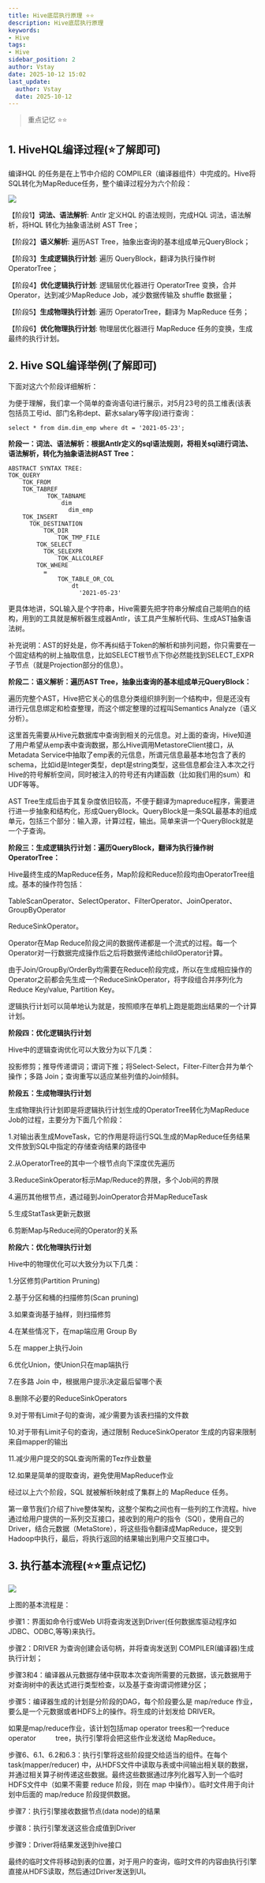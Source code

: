 ```yaml
---
title: Hive底层执行原理 ⭐️⭐️
description: Hive底层执行原理
keywords:
- Hive
tags:
- Hive
sidebar_position: 2
author: Vstay
date: 2025-10-12 15:02
last_update:
  author: Vstay
  date: 2025-10-12
---
```


> 重点记忆 ⭐️⭐️

## 1. HiveHQL编译过程(⭐️了解即可)

编译HQL 的任务是在上节中介绍的 COMPILER（编译器组件）中完成的。Hive将SQL转化为MapReduce任务，整个编译过程分为六个阶段：

![](https://cdn.jsdelivr.net/gh/Vstay97/Img_storage@main/blog/2025/Hive%E5%BA%95%E5%B1%82%E6%89%A7%E8%A1%8C%E5%8E%9F%E7%90%86/20251012150743743.png)

  

【阶段1】**词法、语法解析**: Antlr 定义HQL 的语法规则，完成HQL 词法，语法解析，将HQL 转化为抽象语法树 AST Tree；

【阶段2】**语义解析**: 遍历AST Tree，抽象出查询的基本组成单元QueryBlock；

【阶段3】**生成逻辑执行计划**: 遍历 QueryBlock，翻译为执行操作树OperatorTree；

【阶段4】**优化逻辑执行计划**: 逻辑层优化器进行 OperatorTree 变换，合并 Operator，达到减少MapReduce Job，减少数据传输及 shuffle 数据量；

【阶段5】**生成物理执行计划**: 遍历 OperatorTree，翻译为 MapReduce 任务；

【阶段6】**优化物理执行计划**: 物理层优化器进行 MapReduce 任务的变换，生成最终的执行计划。

## 2. Hive SQL编译举例(了解即可)

下面对这六个阶段详细解析：

为便于理解，我们拿一个简单的查询语句进行展示，对5月23号的员工维表(该表包括员工号id、部门名称dept、薪水salary等字段)进行查询：

`select * from dim.dim_emp where dt = '2021-05-23';`

**阶段一：词法、语法解析：根据Antlr定义的sql语法规则，将相关sql进行词法、语法解析，转化为抽象语法树AST Tree：**

```
ABSTRACT SYNTAX TREE: 
TOK_QUERY 
    TOK_FROM  
    TOK_TABREF 
           TOK_TABNAME 
               dim 
                 dim_emp 
    TOK_INSERT 
      TOK_DESTINATION 
          TOK_DIR 
              TOK_TMP_FILE 
        TOK_SELECT 
          TOK_SELEXPR 
              TOK_ALLCOLREF 
        TOK_WHERE 
          = 
              TOK_TABLE_OR_COL 
                  dt 
                    '2021-05-23'
```

更具体地讲，SQL输入是个字符串，Hive需要先把字符串分解成自己能明白的结构，用到的工具就是解析器生成器Antlr，该工具产生解析代码、生成AST抽象语法树。

补充说明：AST的好处是，你不再纠结于Token的解析和排列问题，你只需要在一个固定结构的树上抽取信息，比如SELECT根节点下你必然能找到SELECT_EXPR子节点（就是Projection部分的信息）。

**阶段二：语义解析：遍历AST Tree，抽象出查询的基本组成单元QueryBlock：**

遍历完整个AST，Hive把它关心的信息分类组织排列到一个结构中，但是还没有进行元信息绑定和检查整理，而这个绑定整理的过程叫Semantics Analyze（语义分析）。

这里首先需要从Hive元数据库中查询到相关的元信息。对上面的查询，Hive知道了用户希望从emp表中查询数据，那么Hive调用MetastoreClient接口，从Metadata Service中抽取了emp表的元信息，所谓元信息最基本地包含了表的schema，比如id是Integer类型，dept是string类型，这些信息都会注入本次之行Hive的符号解析空间，同时被注入的符号还有内建函数（比如我们用的sum）和UDF等等。

AST Tree生成后由于其复杂度依旧较高，不便于翻译为mapreduce程序，需要进行进一步抽象和结构化，形成QueryBlock。QueryBlock是一条SQL最基本的组成单元，包括三个部分：输入源，计算过程，输出。简单来讲一个QueryBlock就是一个子查询。

**阶段三：生成逻辑执行计划：遍历QueryBlock，翻译为执行操作树OperatorTree：**

Hive最终生成的MapReduce任务，Map阶段和Reduce阶段均由OperatorTree组成。基本的操作符包括：

TableScanOperator、SelectOperator、FilterOperator、JoinOperator、GroupByOperator

ReduceSinkOperator。

Operator在Map Reduce阶段之间的数据传递都是一个流式的过程。每一个Operator对一行数据完成操作后之后将数据传递给childOperator计算。

由于Join/GroupBy/OrderBy均需要在Reduce阶段完成，所以在生成相应操作的Operator之前都会先生成一个ReduceSinkOperator，将字段组合并序列化为Reduce Key/value, Partition Key。

逻辑执行计划可以简单地认为就是，按照顺序在单机上跑是能跑出结果的一个计算计划。

**阶段四：优化逻辑执行计划**

Hive中的逻辑查询优化可以大致分为以下几类：

投影修剪；推导传递谓词；谓词下推；将Select-Select，Filter-Filter合并为单个操作；多路 Join；查询重写以适应某些列值的Join倾斜。

**阶段五：生成物理执行计划**

生成物理执行计划即是将逻辑执行计划生成的OperatorTree转化为MapReduce Job的过程，主要分为下面几个阶段：

1.对输出表生成MoveTask，它的作用是将运行SQL生成的MapReduce任务结果文件放到SQL中指定的存储查询结果的路径中

2.从OperatorTree的其中一个根节点向下深度优先遍历

3.ReduceSinkOperator标示Map/Reduce的界限，多个Job间的界限

4.遍历其他根节点，遇过碰到JoinOperator合并MapReduceTask

5.生成StatTask更新元数据

6.剪断Map与Reduce间的Operator的关系

**阶段六：优化物理执行计划**

Hive中的物理优化可以大致分为以下几类：

1.分区修剪(Partition Pruning)

2.基于分区和桶的扫描修剪(Scan pruning)

3.如果查询基于抽样，则扫描修剪

4.在某些情况下，在map端应用 Group By

5.在 mapper上执行Join

6.优化Union，使Union只在map端执行

7.在多路 Join 中，根据用户提示决定最后留哪个表

8.删除不必要的ReduceSinkOperators

9.对于带有Limit子句的查询，减少需要为该表扫描的文件数

10.对于带有Limit子句的查询，通过限制 ReduceSinkOperator 生成的内容来限制来自mapper的输出

11.减少用户提交的SQL查询所需的Tez作业数量

12.如果是简单的提取查询，避免使用MapReduce作业

经过以上六个阶段，SQL 就被解析映射成了集群上的 MapReduce 任务。

第一章节我们介绍了hive整体架构，这整个架构之间也有一些列的工作流程。hive通过给用户提供的一系列交互接口，接收到的用户的指令（SQl），使用自己的Driver，结合元数据（MetaStore），将这些指令翻译成MapReduce，提交到Hadoop中执行，最后，将执行返回的结果输出到用户交互接口中。

## 3. 执行基本流程(⭐️⭐️重点记忆)

![](https://cdn.jsdelivr.net/gh/Vstay97/Img_storage@main/blog/2025/Hive%E5%BA%95%E5%B1%82%E6%89%A7%E8%A1%8C%E5%8E%9F%E7%90%86/20251012150743744.png)

上图的基本流程是：

步骤1：界面如命令行或Web UI将查询发送到Driver(任何数据库驱动程序如JDBC、ODBC,等等)来执行。

步骤2：DRIVER 为查询创建会话句柄，并将查询发送到 COMPILER(编译器)生成执行计划；

步骤3和4：编译器从元数据存储中获取本次查询所需要的元数据，该元数据用于对查询树中的表达式进行类型检查，以及基于查询谓词修建分区；

步骤5：编译器生成的计划是分阶段的DAG，每个阶段要么是 map/reduce 作业，要么是一个元数据或者HDFS上的操作。将生成的计划发给 DRIVER。

如果是map/reduce作业，该计划包括map operator trees和一个reduce operator          tree，执行引擎将会把这些作业发送给 MapReduce。

步骤6、6.1、6.2和6.3：执行引擎将这些阶段提交给适当的组件。在每个 task(mapper/reducer) 中，从HDFS文件中读取与表或中间输出相关联的数据，并通过相关算子树传递这些数据。最终这些数据通过序列化器写入到一个临时HDFS文件中（如果不需要 reduce 阶段，则在 map 中操作）。临时文件用于向计划中后面的 map/reduce 阶段提供数据。

步骤7：执行引擎接收数据节点(data node)的结果

步骤8：执行引擎发送这些合成值到Driver

步骤9：Driver将结果发送到hive接口

最终的临时文件将移动到表的位置，对于用户的查询，临时文件的内容由执行引擎直接从HDFS读取，然后通过Driver发送到UI。
